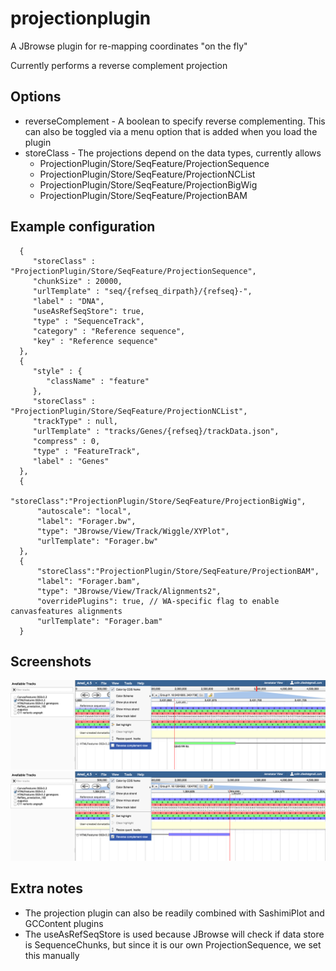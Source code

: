 # projectionplugin

A JBrowse plugin for re-mapping coordinates "on the fly"

Currently performs a reverse complement projection


## Options

* reverseComplement - A boolean to specify reverse complementing. This can also be toggled via a menu option that is added when you load the plugin
* storeClass - The projections depend on the data types, currently allows
  * ProjectionPlugin/Store/SeqFeature/ProjectionSequence
  * ProjectionPlugin/Store/SeqFeature/ProjectionNCList
  * ProjectionPlugin/Store/SeqFeature/ProjectionBigWig
  * ProjectionPlugin/Store/SeqFeature/ProjectionBAM



## Example configuration


      {
         "storeClass" : "ProjectionPlugin/Store/SeqFeature/ProjectionSequence",
         "chunkSize" : 20000,
         "urlTemplate" : "seq/{refseq_dirpath}/{refseq}-",
         "label" : "DNA",
         "useAsRefSeqStore": true,
         "type" : "SequenceTrack",
         "category" : "Reference sequence",
         "key" : "Reference sequence"
      },
      {
         "style" : {
            "className" : "feature"
         },
         "storeClass" : "ProjectionPlugin/Store/SeqFeature/ProjectionNCList",
         "trackType" : null,
         "urlTemplate" : "tracks/Genes/{refseq}/trackData.json",
         "compress" : 0,
         "type" : "FeatureTrack",
         "label" : "Genes"
      },
      {
          "storeClass":"ProjectionPlugin/Store/SeqFeature/ProjectionBigWig",
          "autoscale": "local",
          "label": "Forager.bw",
          "type": "JBrowse/View/Track/Wiggle/XYPlot",
          "urlTemplate": "Forager.bw"
      },
      {
          "storeClass":"ProjectionPlugin/Store/SeqFeature/ProjectionBAM",
          "label": "Forager.bam",
          "type": "JBrowse/View/Track/Alignments2",
          "overridePlugins": true, // WA-specific flag to enable canvasfeatures alignments
          "urlTemplate": "Forager.bam"
      }

## Screenshots

![](img/forward.png)
![](img/reverse.png)


## Extra notes

- The projection plugin can also be readily combined with SashimiPlot and GCContent plugins
- The useAsRefSeqStore is used because JBrowse will check if data store is SequenceChunks, but since it is our own ProjectionSequence, we set this manually

